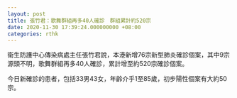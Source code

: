 ```yaml
---
layout: post
title: 張竹君：歌舞群組再多40人確診　群組累計約520宗
date: 2020-11-30 17:39:24.000000000 +08:00
categories: rthk
---
```


衞生防護中心傳染病處主任張竹君說，本港新增76宗新型肺炎確診個案，其中9宗源頭不明，歌舞群組再多40人確診，累計增至約520宗確診個案。

今日新確診的患者，包括33男43女，年齡介乎1至85歲，初步陽性個案有大約50宗。
